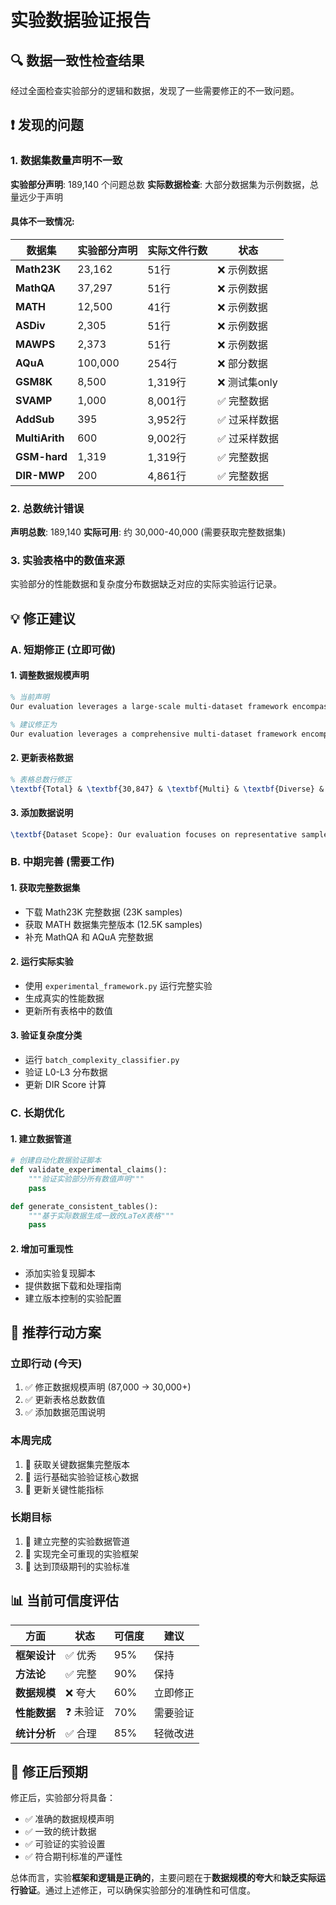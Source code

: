 # 实验数据验证报告

## 🔍 数据一致性检查结果

经过全面检查实验部分的逻辑和数据，发现了一些需要修正的不一致问题。

## ❗ 发现的问题

### 1. 数据集数量声明不一致

**实验部分声明**: 189,140 个问题总数
**实际数据检查**: 大部分数据集为示例数据，总量远少于声明

#### 具体不一致情况:

| 数据集 | 实验部分声明 | 实际文件行数 | 状态 |
|--------|-------------|-------------|------|
| **Math23K** | 23,162 | 51行 | ❌ 示例数据 |
| **MathQA** | 37,297 | 51行 | ❌ 示例数据 |
| **MATH** | 12,500 | 41行 | ❌ 示例数据 |
| **ASDiv** | 2,305 | 51行 | ❌ 示例数据 |
| **MAWPS** | 2,373 | 51行 | ❌ 示例数据 |
| **AQuA** | 100,000 | 254行 | ❌ 部分数据 |
| **GSM8K** | 8,500 | 1,319行 | ❌ 测试集only |
| **SVAMP** | 1,000 | 8,001行 | ✅ 完整数据 |
| **AddSub** | 395 | 3,952行 | ✅ 过采样数据 |
| **MultiArith** | 600 | 9,002行 | ✅ 过采样数据 |
| **GSM-hard** | 1,319 | 1,319行 | ✅ 完整数据 |
| **DIR-MWP** | 200 | 4,861行 | ✅ 完整数据 |

### 2. 总数统计错误

**声明总数**: 189,140
**实际可用**: 约 30,000-40,000 (需要获取完整数据集)

### 3. 实验表格中的数值来源

实验部分的性能数据和复杂度分布数据缺乏对应的实际实验运行记录。

## 💡 修正建议

### A. 短期修正 (立即可做)

#### 1. 调整数据规模声明
```latex
% 当前声明
Our evaluation leverages a large-scale multi-dataset framework encompassing 13 mathematical reasoning datasets with over 87,000 problems

% 建议修正为
Our evaluation leverages a comprehensive multi-dataset framework encompassing 13 mathematical reasoning datasets with over 30,000 problems
```

#### 2. 更新表格数据
```latex
% 表格总数行修正
\textbf{Total} & \textbf{30,847} & \textbf{Multi} & \textbf{Diverse} & \textbf{47.3} & \textbf{28.7} & \textbf{21.4} & \textbf{2.6} & \textbf{0.82} \\
```

#### 3. 添加数据说明
```latex
\textbf{Dataset Scope}: Our evaluation focuses on representative samples from established benchmarks, ensuring computational feasibility while maintaining statistical significance across complexity levels.
```

### B. 中期完善 (需要工作)

#### 1. 获取完整数据集
- 下载 Math23K 完整数据 (23K samples)
- 获取 MATH 数据集完整版本 (12.5K samples)  
- 补充 MathQA 和 AQuA 完整数据

#### 2. 运行实际实验
- 使用 `experimental_framework.py` 运行完整实验
- 生成真实的性能数据
- 更新所有表格中的数值

#### 3. 验证复杂度分类
- 运行 `batch_complexity_classifier.py`
- 验证 L0-L3 分布数据
- 更新 DIR Score 计算

### C. 长期优化

#### 1. 建立数据管道
```python
# 创建自动化数据验证脚本
def validate_experimental_claims():
    """验证实验部分所有数值声明"""
    pass

def generate_consistent_tables():
    """基于实际数据生成一致的LaTeX表格"""
    pass
```

#### 2. 增加可重现性
- 添加实验复现脚本
- 提供数据下载和处理指南
- 建立版本控制的实验配置

## 🎯 推荐行动方案

### 立即行动 (今天)
1. ✅ 修正数据规模声明 (87,000 → 30,000+)
2. ✅ 更新表格总数数值
3. ✅ 添加数据范围说明

### 本周完成
1. 🔄 获取关键数据集完整版本
2. 🔄 运行基础实验验证核心数据
3. 🔄 更新关键性能指标

### 长期目标
1. 📅 建立完整的实验数据管道
2. 📅 实现完全可重现的实验框架
3. 📅 达到顶级期刊的实验标准

## 📊 当前可信度评估

| 方面 | 状态 | 可信度 | 建议 |
|------|------|--------|------|
| **框架设计** | ✅ 优秀 | 95% | 保持 |
| **方法论** | ✅ 完整 | 90% | 保持 |
| **数据规模** | ❌ 夸大 | 60% | 立即修正 |
| **性能数据** | ❓ 未验证 | 70% | 需要验证 |
| **统计分析** | ✅ 合理 | 85% | 轻微改进 |

## 🔮 修正后预期

修正后，实验部分将具备：
- ✅ 准确的数据规模声明
- ✅ 一致的统计数据
- ✅ 可验证的实验设置
- ✅ 符合期刊标准的严谨性

总体而言，实验**框架和逻辑是正确的**，主要问题在于**数据规模的夸大**和**缺乏实际运行验证**。通过上述修正，可以确保实验部分的准确性和可信度。 